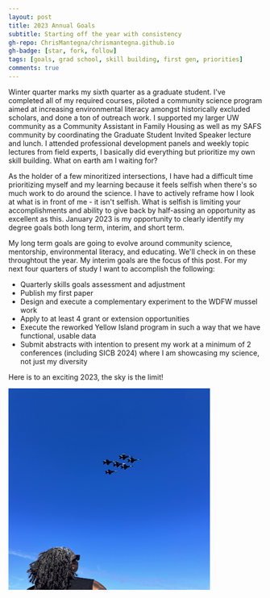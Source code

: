 ```yaml
---
layout: post
title: 2023 Annual Goals
subtitle: Starting off the year with consistency
gh-repo: ChrisMantegna/chrismantegna.github.io
gh-badge: [star, fork, follow]
tags: [goals, grad school, skill building, first gen, priorities]
comments: true
---
```


Winter quarter marks my sixth quarter as a graduate student. I've completed all of my required courses, piloted a community science program aimed at increasing environmental literacy amongst historically excluded scholars, and done a ton of outreach work. I supported my larger UW community as a Community Assistant in Family Housing as well as my SAFS community by coordinating the Graduate Student Invited Speaker lecture and lunch. I attended professional development panels and weekly topic lectures from field experts, I basically did everything but prioritize my own skill building. What on earth am I waiting for? 

As the holder of a few minoritized intersections, I have had a difficult time prioritizing myself and my learning because it feels selfish when there's so much work to do around the science. I have to actively reframe how I look at what is in front of me - it isn't selfish. What is selfish is limiting your accomplishments and ability to give back by half-assing an opportunity as excellent as this. January 2023 is my opportunity to clearly identify my degree goals both long term, interim, and short term. 

My long term goals are going to evolve around community science, mentorship, environmental literacy, and educating. We'll check in on these throughtout the year. My interim goals are the focus of this post. For my next four quarters of study I want to accomplish the following:

* Quarterly skills goals assessment and adjustment
* Publish my first paper
* Design and execute a complementary experiment to the WDFW mussel work 
* Apply to at least 4 grant or extension opportunities
* Execute the reworked Yellow Island program in such a way that we have functional, usable data
* Submit abstracts with intention to present my work at a minimum of 2 conferences (including SICB 2024) where I am showcasing my science, not just my diversity

Here is to an exciting 2023, the sky is the limit!

<img src="https://github.com/ChrisMantegna/ChrisMantegna.github.io/blob/master/assets/img/blueAngels.jpg?raw=true" height="400" width="400">
